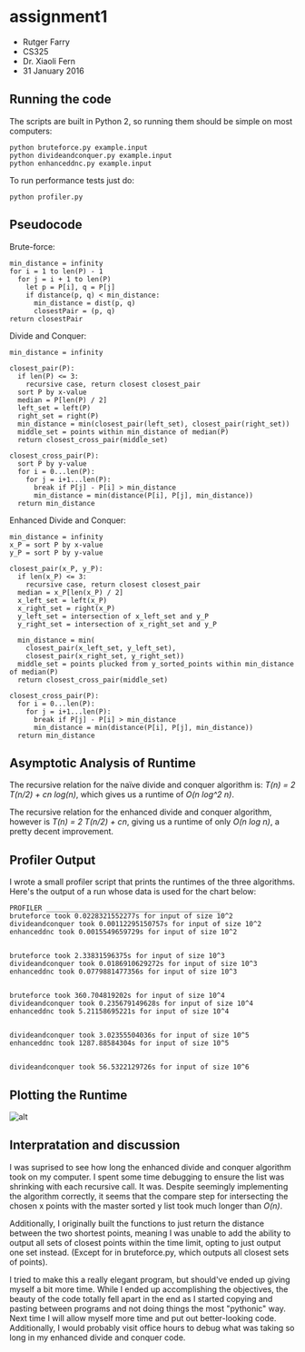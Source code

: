 # assignment1
- Rutger Farry
- CS325
- Dr. Xiaoli Fern
- 31 January 2016

## Running the code
The scripts are built in Python 2, so running them should be simple on most computers:
```
python bruteforce.py example.input
python divideandconquer.py example.input
python enhanceddnc.py example.input
```

To run performance tests just do:
```
python profiler.py
```

## Pseudocode
Brute-force:
```
min_distance = infinity
for i = 1 to len(P) - 1
  for j = i + 1 to len(P)
    let p = P[i], q = P[j]
    if distance(p, q) < min_distance:
      min_distance = dist(p, q)
      closestPair = (p, q)
return closestPair
```

Divide and Conquer:
```
min_distance = infinity

closest_pair(P):
  if len(P) <= 3:
    recursive case, return closest closest_pair
  sort P by x-value
  median = P[len(P) / 2]
  left_set = left(P)
  right_set = right(P)
  min_distance = min(closest_pair(left_set), closest_pair(right_set))
  middle_set = points within min_distance of median(P)
  return closest_cross_pair(middle_set)

closest_cross_pair(P):
  sort P by y-value
  for i = 0...len(P):
    for j = i+1...len(P):
      break if P[j] - P[i] > min_distance
      min_distance = min(distance(P[i], P[j], min_distance))
  return min_distance
```

Enhanced Divide and Conquer:
```
min_distance = infinity
x_P = sort P by x-value
y_P = sort P by y-value

closest_pair(x_P, y_P):
  if len(x_P) <= 3:
    recursive case, return closest closest_pair
  median = x_P[len(x_P) / 2]
  x_left_set = left(x_P)
  x_right_set = right(x_P)
  y_left_set = intersection of x_left_set and y_P
  y_right_set = intersection of x_right_set and y_P

  min_distance = min(
    closest_pair(x_left_set, y_left_set), 
    closest_pair(x_right_set, y_right_set))
  middle_set = points plucked from y_sorted_points within min_distance of median(P)
  return closest_cross_pair(middle_set)

closest_cross_pair(P):
  for i = 0...len(P):
    for j = i+1...len(P):
      break if P[j] - P[i] > min_distance
      min_distance = min(distance(P[i], P[j], min_distance))
  return min_distance
```

## Asymptotic Analysis of Runtime
The recursive relation for the naïve divide and conquer algorithm is: *T(n) = 2 T(n/2) + cn log(n)*, which gives us a runtime of *O(n log^2 n)*.

The recursive relation for the enhanced divide and conquer algorithm, however is *T(n) = 2 T(n/2) + cn*, giving us a runtime of only *O(n log n)*, a pretty decent improvement.

## Profiler Output
I wrote a small profiler script that prints the runtimes of the three algorithms. Here's the output of a run whose data is used for the chart below:
```
PROFILER ___________________________________________
bruteforce took 0.0228321552277s for input of size 10^2
divideandconquer took 0.00112295150757s for input of size 10^2
enhanceddnc took 0.0015549659729s for input of size 10^2


bruteforce took 2.33831596375s for input of size 10^3
divideandconquer took 0.0186910629272s for input of size 10^3
enhanceddnc took 0.0779881477356s for input of size 10^3


bruteforce took 360.704819202s for input of size 10^4
divideandconquer took 0.235679149628s for input of size 10^4
enhanceddnc took 5.21158695221s for input of size 10^4


divideandconquer took 3.02355504036s for input of size 10^5
enhanceddnc took 1287.88584304s for input of size 10^5


divideandconquer took 56.5322129726s for input of size 10^6
```

## Plotting the Runtime
![alt](https://lh5.googleusercontent.com/7GPOSd-v5f91zhs48zDUlYNjgyyAg98lLorvqPZ8ZdPAS83AgezMwptTgOP0qLkYrzfwHvu8id44tao=w2880-h1564)

## Interpratation and discussion
I was suprised to see how long the enhanced divide and conquer algorithm took on my computer. I spent some time debugging to ensure the list was shrinking with each recursive call. It was. Despite seemingly implementing the algorithm correctly, it seems that the compare step for intersecting the chosen x points with the master sorted y list took much longer than *O(n)*. 

Additionally, I originally built the functions to just return the distance between the two shortest points, meaning I was unable to add the ability to output all sets of closest points within the time limit, opting to just output one set instead. (Except for in bruteforce.py, which outputs all closest sets of points).

I tried to make this a really elegant program, but should've ended up giving myself a bit more time. While I ended up accomplishing the objectives, the beauty of the code totally fell apart in the end as I started copying and pasting between programs and not doing things the most "pythonic" way. Next time I will allow myself more time and put out better-looking code. Additionally, I would probably visit office hours to debug what was taking so long in my enhanced divide and conquer code.
